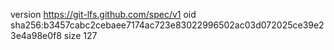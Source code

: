 version https://git-lfs.github.com/spec/v1
oid sha256:b3457cabc2cebaee7174ac723e83022996502ac03d072025ce39e23e4a98e0f8
size 127
